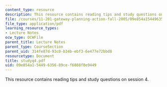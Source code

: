 ```yaml
---
content_type: resource
description: This resource contains reading tips and study questions on session 4.
file: /courses/11-201-gateway-planning-action-fall-2005/09e854a15449635689cef6088f8e9449_studyq4.pdf
file_type: application/pdf
learning_resource_types:
- Lecture Notes
ocw_type: OCWFile
parent_title: Lecture Notes
parent_type: CourseSection
parent_uid: 314fe87d-93c0-b34b-ebf3-6e477e72bbd8
resourcetype: Document
title: studyq4.pdf
uid: 09e854a1-5449-6356-89ce-f6088f8e9449
---
```

This resource contains reading tips and study questions on session 4.

